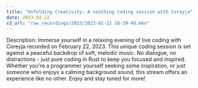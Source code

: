 ```yaml
---
title: "Unfolding Creativity: A soothing coding session with Coreyja"
date: 2023-02-22
s3_url: "raw_recordings/2023/2023-02-22 18-39-40.mkv"
---
```


Description:
Immerse yourself in a relaxing evening of live coding with Coreyja recorded on February 22, 2023. This unique coding session is set against a peaceful backdrop of soft, melodic music. No dialogue, no distractions - just pure coding in Rust to keep you focused and inspired. Whether you're a programmer yourself seeking some inspiration, or just someone who enjoys a calming background sound, this stream offers an experience like no other. Enjoy and stay tuned for more!
